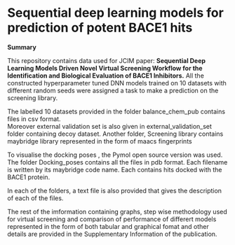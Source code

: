 # Sequential deep learning models for prediction of potent BACE1 hits  
**Summary**

This repository contains data used for JCIM paper: **Sequential Deep Learning Models Driven Novel Virtual Screening Workflow for the Identification and Biological Evaluation of BACE1 Inhibitors.** All the constructed hyperparameter tuned DNN models trained on 10 datasets with different random seeds were assigned a task to make a prediction on the screening library. 

The labelled 10 datasets provided in the folder balance_chem_pub contains files in csv format.  
Moreover external validation set is also given in external_validation_set folder containing decoy dataset. 
Another folder, Screening library contains maybridge library represented in the form of maacs fingerprints 

To visualise the docking poses , the Pymol open source version was used.
The folder Docking_poses contains all the files in pdb format. Each filename is written by its maybridge code name. Each contains hits docked with the BACE1 protein.

In each of the folders, a text file is also provided that gives the description of each of the files.  

The rest of the imformation containing graphs, step wise methodology used for virtual screening and comparison of performance of differert models represented in the form of both tabular and graphical fomat and other details are provided in the Supplementary Information of the publication.






